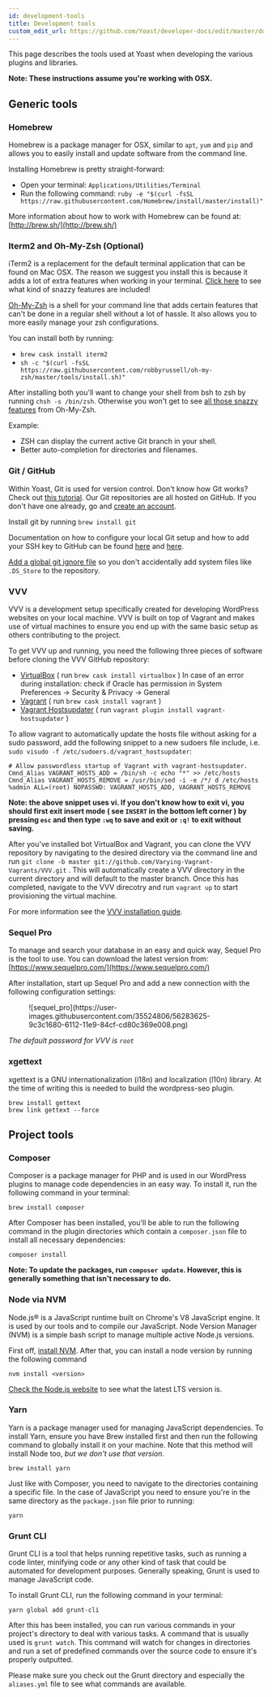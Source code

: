 ```yaml
---
id: development-tools
title: Development tools
custom_edit_url: https://github.com/Yoast/developer-docs/edit/master/docs/standards/development-tools.md
---
```


This page describes the tools used at Yoast when developing the various plugins and libraries.

**Note: These instructions assume you're working with OSX.**

## Generic tools

### Homebrew

Homebrew is a package manager for OSX, similar to `apt`, `yum` and `pip` and allows you to easily install and update software from the command line.

Installing Homebrew is pretty straight-forward:

*   Open your terminal: `Applications/Utilities/Terminal`
*   Run the following command: `ruby -e "$(curl -fsSL https://raw.githubusercontent.com/Homebrew/install/master/install)"`

More information about how to work with Homebrew can be found at: [http://brew.sh/](http://brew.sh/)

### Iterm2 and Oh-My-Zsh (Optional)

iTerm2 is a replacement for the default terminal application that can be found on Mac OSX. The reason we suggest you install this is because it adds a lot of extra features when working in your terminal. [Click here](https://www.iterm2.com/features.html) to see what kind of snazzy features are included!

[Oh-My-Zsh](https://ohmyz.sh/) is a shell for your command line that adds certain features that can't be done in a regular shell without a lot of hassle. It also allows you to more easily manage your zsh configurations.

You can install both by running:

*   `brew cask install iterm2`
*   `sh -c "$(curl -fsSL https://raw.githubusercontent.com/robbyrussell/oh-my-zsh/master/tools/install.sh)"`

After installing both you'll want to change your shell from bsh to zsh by running `chsh -s /bin/zsh`. Otherwise you won't get to see [all those snazzy features](https://github.com/robbyrussell/oh-my-zsh#using-oh-my-zsh) from Oh-My-Zsh.

Example:

*   ZSH can display the current active Git branch in your shell.
*   Better auto-completion for directories and filenames.

### Git / GitHub

Within Yoast, Git is used for version control. Don't know how Git works? Check out [this tutorial](https://try.github.io/levels/1/challenges/1). Our Git repositories are all hosted on GitHub. If you don't have one already, go and [create an account](https://github.com/signup).

Install git by running `brew install git`

Documentation on how to configure your local Git setup and how to add your SSH key to GitHub can be found [here](https://help.github.com/articles/set-up-git) and [here](https://help.github.com/articles/generating-ssh-keys).

[Add a global git ignore file](version-control-conventions.md#global-git-ignore) so you don't accidentally add system files like `.DS_Store` to the repository.

### VVV

VVV is a development setup specifically created for developing WordPress websites on your local machine. VVV is built on top of Vagrant and makes use of virtual machines to ensure you end up with the same basic setup as others contributing to the project.

To get VVV up and running, you need the following three pieces of software before cloning the VVV GitHub repository:

*   [VirtualBox](https://www.virtualbox.org/wiki/Downloads) ( run `brew cask install virtualbox` ) In case of an error during installation: check if Oracle has permission in System Preferences → Security & Privacy → General
*   [Vagrant](http://www.vagrantup.com/downloads.html) ( run `brew cask install vagrant` )
*   [Vagrant Hostsupdater](https://github.com/cogitatio/vagrant-hostsupdater) ( run `vagrant plugin install vagrant-hostsupdater` )

To allow vagrant to automatically update the hosts file without asking for a sudo password, add the following snippet to a new sudoers file include, i.e. `sudo visudo -f /etc/sudoers.d/vagrant_hostsupdater`:

    # Allow passwordless startup of Vagrant with vagrant-hostsupdater.
    Cmnd_Alias VAGRANT_HOSTS_ADD = /bin/sh -c echo "*" >> /etc/hosts
    Cmnd_Alias VAGRANT_HOSTS_REMOVE = /usr/bin/sed -i -e /*/ d /etc/hosts
    %admin ALL=(root) NOPASSWD: VAGRANT_HOSTS_ADD, VAGRANT_HOSTS_REMOVE

**Note: the above snippet uses vi. If you don't know how to exit vi, you should first exit insert mode ( see `INSERT` in the bottom left corner ) by pressing `esc` and then type `:wq` to save and exit or `:q!` to exit without saving.**

After you've installed bot VirtualBox and Vagrant, you can clone the VVV repository by navigating to the desired directory via the command line and run `git clone -b master git://github.com/Varying-Vagrant-Vagrants/VVV.git` . This will automatically create a VVV directory in the current directory and will default to the master branch. Once this has completed, navigate to the VVV direcotry and run `vagrant up` to start provisioning the virtual machine.

For more information see the [VVV installation guide](https://varyingvagrantvagrants.org/docs/en-US/installation/).

### Sequel Pro

To manage and search your database in an easy and quick way, Sequel Pro is the tool to use. You can download the latest version from: [https://www.sequelpro.com/](https://www.sequelpro.com/)

After installation, start up Sequel Pro and add a new connection with the following configuration settings:

<figure class="wp-block-image">![sequel_pro](https://user-images.githubusercontent.com/35524806/56283625-9c3c1680-6112-11e9-84cf-cd80c369e008.png)</figure>

_The default password for VVV is `root`_

### xgettext

xgettext is a GNU internationalization (i18n) and localization (l10n) library. At the time of writing this is needed to build the wordpress-seo plugin.

```
brew install gettext
brew link gettext --force
```

## Project tools

### Composer

Composer is a package manager for PHP and is used in our WordPress plugins to manage code dependencies in an easy way. To install it, run the following command in your terminal:

```
brew install composer
```

After Composer has been installed, you'll be able to run the following command in the plugin directories which contain a `composer.json` file to install all necessary dependencies:

```
composer install
```

**Note: To update the packages, run `composer update`. However, this is generally something that isn't necessary to do.**

### Node via NVM

Node.js® is a JavaScript runtime built on Chrome's V8 JavaScript engine. It is used by our tools and to compile our JavaScript. Node Version Manager (NVM) is a simple bash script to manage multiple active Node.js versions.

First off, [install NVM](https://github.com/nvm-sh/nvm#installation-and-update). After that, you can install a node version by running the following command

```
nvm install <version>
```

[Check the Node.js website](https://nodejs.org/en/) to see what the latest LTS version is.

### Yarn

Yarn is a package manager used for managing JavaScript dependencies. To install Yarn, ensure you have Brew installed first and then run the following command to globally install it on your machine. Note that this method will install Node too, _but we don't use that version_.

```
brew install yarn
```

Just like with Composer, you need to navigate to the directories containing a specific file. In the case of JavaScript you need to ensure you're in the same directory as the `package.json` file prior to running:

```
yarn
```

### Grunt CLI

Grunt CLI is a tool that helps running repetitive tasks, such as running a code linter, minifying code or any other kind of task that could be automated for development purposes. Generally speaking, Grunt is used to manage JavaScript code.

To install Grunt CLI, run the following command in your terminal:

```
yarn global add grunt-cli
```

After this has been installed, you can run various commands in your project's directory to deal with various tasks. A command that is usually used is `grunt watch`. This command will watch for changes in directories and run a set of predefined commands over the source code to ensure it's properly outputted.

Please make sure you check out the Grunt directory and especially the `aliases.yml` file to see what commands are available.
